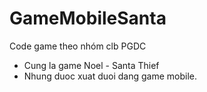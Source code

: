 # GameMobileSanta
Code game theo nhóm clb PGDC
- Cung la game Noel - Santa Thief
- Nhung duoc xuat duoi dang game mobile.
